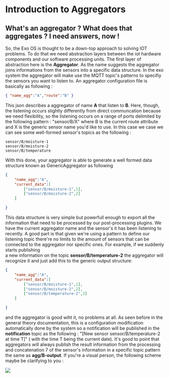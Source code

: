 # Introduction to Aggregators 

## What's an aggregator ? What does that aggregates ? I need answers, now ! 

So, the Exo OS is thought to be a down-top approach to solving IOT problems. To do that we need abstraction layers
between the iot hardware components and our software processing units. The first layer of abstraction here is 
the **Aggregator**. 
As the name suggests the aggregator joins informations from the sensors into a specific data structure. 
In the exo system the aggregator will make use the MQTT topic's patterns to specifiy the sensors you want to listen
to. An aggregator configuration file is basically as following : 

```json
{ "name_agg":"A","route":"B" }
```

This json describes a aggregator of name **A** that listen to **B**. Here, though, the listening occurs slightly 
differently from direct communcation because we need flexibility, so the listening occurs on a range of ports 
delimited by the following pattern : "sensor/B/X" where B is the current route attribute and X is the generic 
sensor name you'd like to use. In this case we case we can see some well-formed sensor's topics as the following : 

```
sensor/B/moisture-1 
sensor/B/moisture-2
sensor/B/temperature
``` 

With this done, your aggregator is able to generate a well formed data structure known as GenericAggregator as following

```json
{
	"name_agg":"A",
	"current_data":[
		["sensor/B/moisture-1",1],
		["sensor/B/moisture-2",2]
	]

}
```

This data structure is very simple but powerfull enough to export all the information that need to be processed by 
our post-processing plugins. We have the current aggregator name and the sensor's it has been listening to recently. 
A good part is that given we're using a pattern to define our listening topic there're no limits to the amount of 
sensors that can be connected to the aggregator nor specific ones. For example, if we suddenly starts publishing  
a new information on the topic **sensor/B/temperature-2** the aggregator will recognize it and just add this to the
generic output structure:

```json
{
	"name_agg":"A",
	"current_data":[
		["sensor/B/moisture-1",1],
		["sensor/B/moisture-2",2],
		["sensor/B/temperature-2",3]
	]

}
```

and the aggregator is good wiht it, no problems at all. As seen before in the general theory documentation, this is 
a configuration modification automatically done by the system so a notification will be published in the **notification**
topic as the following : "[New sensor sensor/B/temperature-2 at time T]" ( with the time T being the current date). 
It's good to point that aggregators will always publish the result information from the processing and concatenation 7
of the sensor's information in a specific topic pattern the same as **agg/B-output**. 
If you're a visual person, the following scheme maybe be clarifying to you : 

<img src="./resources/aggregator-scheme.png">

